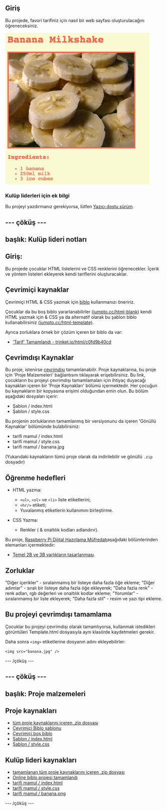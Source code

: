 ## Giriş

Bu projede, favori tarifiniz için nasıl bir web sayfası oluşturulacağını öğreneceksiniz.

![ekran görüntüsü](images/recipe-final.png)

### Kulüp liderleri için ek bilgi

Bu projeyi yazdırmanız gerekiyorsa, lütfen [Yazıcı dostu sürüm](https://projects.raspberrypi.org/en/projects/recipe/print).

## \--- çöküş \---

## başlık: Kulüp lideri notları

## Giriş:

Bu projede çocuklar HTML listelerini ve CSS renklerini öğrenecekler. İçerik ve yöntem listeleri ekleyerek kendi tariflerini oluşturacaklar.

## Çevrimiçi kaynaklar

Çevrimiçi HTML & CSS yazmak için [biblo](https://trinket.io/) kullanmanızı öneririz.

Çocuklar da bu boş biblo yararlanabilirler [(jumpto.cc/html-blank)](http://jumpto.cc/html-blank) kendi HTML yazmak için & CSS ya da alternatif olarak bu şablon biblo kullanabilirsiniz [(jumpto.cc/html-template)](http://jumpto.cc/html-template).

Ayrıca zorluklara örnek bir çözüm içeren bir biblo da var:

+ ['Tarif' Tamamlandı - trinket.io/html/c0fd9b40cd](https://trinket.io/html/c0fd9b40cd)

## Çevrimdışı Kaynaklar

Bu proje, istenirse [çevrimdışı](https://www.codeclubprojects.org/en-GB/resources/webdev-working-offline/) tamamlanabilir. Proje kaynaklarına, bu proje için 'Proje Malzemeleri' bağlantısını tıklayarak erişebilirsiniz. Bu link, çocukların bu projeyi çevrimdışı tamamlamaları için ihtiyaç duyacağı kaynakları içeren bir 'Proje Kaynakları' bölümü içermektedir. Her çocuğun bu kaynakların bir kopyasına erişimi olduğundan emin olun. Bu bölüm aşağıdaki dosyaları içerir:

+ Şablon / index.html
+ Şablon / style.css

Bu projenin zorluklarının tamamlanmış bir versiyonunu da içeren 'Gönüllü Kaynaklar' bölümünde bulabilirsiniz:

+ tarifi mamul / index.html
+ tarifi mamul / style.css
+ tarifi mamul / banana.jpg

(Yukarıdaki kaynakların tümü proje olarak da indirilebilir ve gönüllü `.zip` dosyadır)

## Öğrenme hedefleri

+ HTML yazma:
    
    + `<ul>`, `<ol>` ve `<li>` liste etiketlerini;
    + `<hr/>` etiketi;
    + Yuvalanmış etiketlerin kullanımını birleştirme.

+ CSS Yazma:
    
    + Renkler ( & onaltılık kodları adlandırır).

Bu proje, [Raspberry Pi Dijital Hazırlama Müfredatı](http://rpf.io/curriculum)aşağıdaki bölümlerinden elemanları içermektedir:

+ [Temel 2B ve 3B varlıkların tasarlanması](https://www.raspberrypi.org/curriculum/design/creator).

## Zorluklar

"Diğer içerikler" - sıralanmamış bir listeye daha fazla öğe ekleme; "Diğer adımlar" - sıralı bir listeye daha fazla öğe ekleyerek; "Daha fazla renk" - renk adları, rgb değerleri ve onaltılık kodlar ekleme; "Yorumlar" - sıralanmamış bir liste ekleyerek; "Daha fazla stil" - resim ve yazı tipi ekleme.

## Bu projeyi çevrimdışı tamamlama

Çocuklar bu projeyi çevrimdışı olarak tamamlıyorsa, kullanmak istedikleri görüntüleri Template.html dosyasıyla aynı klasörde kaydetmeleri gerekir.

Daha sonra `<img>` etiketlerine dosyanın adını ekleyebilirler:

    <img src="banana.jpg" />
    

\--- /çöküş \---

## \--- çöküş \---

## başlık: Proje malzemeleri

## Proje kaynakları

+ [tüm proje kaynaklarını içeren .zip dosyası](resources/recipe-project-resources.zip)
+ [Çevrimiçi Biblo şablonu](http://jumpto.cc/trinket-template)
+ [Çevrimiçi boş biblo](http://jumpto.cc/trinket-blank)
+ [Şablon / index.html](resources/template-index.html)
+ [Şablon / style.css](resources/template-style.css)

## Kulüp lideri kaynakları

+ [tamamlanan tüm proje kaynaklarını içeren .zip dosyası](resources/recipe-volunteer-resources.zip)
+ [Online biblo projesi tamamlandı](https://trinket.io/html/c0fd9b40cd)
+ [tarifi mamul / index.html](resources/recipe-finished-index.html)
+ [tarifi mamul / style.css](resources/recipe-finished-style.css)
+ [tarifi mamul / banana.png](resources/recipe-finished-banana.png)

\--- /çöküş \---